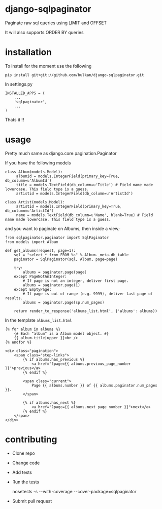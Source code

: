 django-sqlpaginator
===================

Paginate raw sql queries using LIMIT and OFFSET

It will also supports ORDER BY queries

installation
============

To install for the moment use the following

    pip install git+git://github.com/bulkan/django-sqlpaginator.git

In settings.py

    INSTALLED_APPS = (
        ...
        'sqlpaginator',
        ...
    )

Thats it !!

usage
=====

Pretty much same as django.core.pagination.Paginator

If you have the following models

    class Album(models.Model):
         albumid = models.IntegerField(primary_key=True, db_column=u'AlbumId')
         title = models.TextField(db_column=u'Title') # Field name made lowercase. This field type is a guess.
         artistid = models.IntegerField(db_column=u'ArtistId')

    class Artist(models.Model):
         artistid = models.IntegerField(primary_key=True, db_column=u'ArtistId')
         name = models.TextField(db_column=u'Name', blank=True) # Field name made lowercase. This field type is a guess.


and you want to paginate on Albums, then inside a view;


    from sqlpaginator.paginator import SqlPaginator
    from models import Album

    def get_albums(request, page=1):
        sql = "select * from FROM %s" % Album._meta.db_table
        paginator = SqlPaginator(sql, Album, page=page)

        try:
            albums = paginator.page(page)
        except PageNotAnInteger:
            # If page is not an integer, deliver first page.
            albums = paginator.page(1)
        except EmptyPage:
            # If page is out of range (e.g. 9999), deliver last page of results.
            albums = paginator.page(sp.num_pages)

        return render_to_response('albums_list.html', {'albums': albums})


 In the template ```albums_list.html```


    {% for album in albums %}
        {# Each "album" is a Album model object. #}
        {{ album.title|upper }}<br />
    {% endfor %}

    <div class="pagination">
        <span class="step-links">
            {% if albums.has_previous %}
                <a href="?page={{ albums.previous_page_number }}">previous</a>
            {% endif %}

            <span class="current">
                Page {{ albums.number }} of {{ albums.paginator.num_pages }}.
            </span>

            {% if albums.has_next %}
                <a href="?page={{ albums.next_page_number }}">next</a>
            {% endif %}
        </span>
    </div>


contributing
=====

* Clone repo
* Change code
* Add tests
* Run the tests

    nosetests -s --with-coverage --cover-package=sqlpaginator
* Submit pull request
